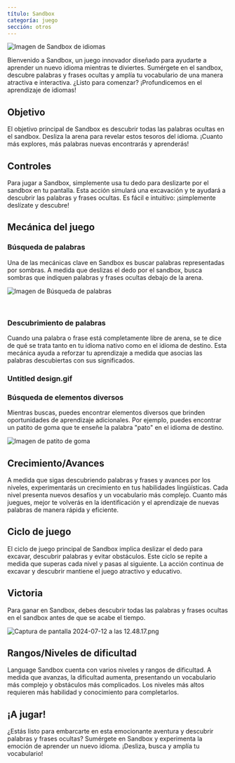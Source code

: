 ```yaml
---
título: Sandbox
categoría: juego
sección: otros
---
```

![Imagen de Sandbox de idiomas](https://help.Studycat.com/hc/article_attachments/34873193987353)

Bienvenido a Sandbox, un juego innovador diseñado para ayudarte a aprender un nuevo idioma mientras te diviertes. Sumérgete en el sandbox, descubre palabras y frases ocultas y amplía tu vocabulario de una manera atractiva e interactiva. ¿Listo para comenzar? ¡Profundicemos en el aprendizaje de idiomas!

## Objetivo

El objetivo principal de Sandbox es descubrir todas las palabras ocultas en el sandbox. Desliza la arena para revelar estos tesoros del idioma. ¡Cuanto más explores, más palabras nuevas encontrarás y aprenderás!

## Controles

Para jugar a Sandbox, simplemente usa tu dedo para deslizarte por el sandbox en tu pantalla. Esta acción simulará una excavación y te ayudará a descubrir las palabras y frases ocultas. Es fácil e intuitivo: ¡simplemente deslízate y descubre!

## Mecánica del juego

### Búsqueda de palabras

Una de las mecánicas clave en Sandbox es buscar palabras representadas por sombras. A medida que deslizas el dedo por el sandbox, busca sombras que indiquen palabras y frases ocultas debajo de la arena.

![Imagen de Búsqueda de palabras](https://help.Studycat.com/hc/article_attachments/34873193990169)

 

### Descubrimiento de palabras

Cuando una palabra o frase está completamente libre de arena, se te dice de qué se trata tanto en tu idioma nativo como en el idioma de destino. Esta mecánica ayuda a reforzar tu aprendizaje a medida que asocias las palabras descubiertas con sus significados.

### Untitled design.gif

### Búsqueda de elementos diversos

Mientras buscas, puedes encontrar elementos diversos que brinden oportunidades de aprendizaje adicionales. Por ejemplo, puedes encontrar un patito de goma que te enseñe la palabra "pato" en el idioma de destino.

![Imagen de patito de goma](https://help.Studycat.com/hc/article_attachments/34873210402585)

## Crecimiento/Avances

A medida que sigas descubriendo palabras y frases y avances por los niveles, experimentarás un crecimiento en tus habilidades lingüísticas. Cada nivel presenta nuevos desafíos y un vocabulario más complejo. Cuanto más juegues, mejor te volverás en la identificación y el aprendizaje de nuevas palabras de manera rápida y eficiente.

## Ciclo de juego

El ciclo de juego principal de Sandbox implica deslizar el dedo para excavar, descubrir palabras y evitar obstáculos. Este ciclo se repite a medida que superas cada nivel y pasas al siguiente. La acción continua de excavar y descubrir mantiene el juego atractivo y educativo.

## Victoria

Para ganar en Sandbox, debes descubrir todas las palabras y frases ocultas en el sandbox antes de que se acabe el tiempo.

![Captura de pantalla 2024-07-12 a las 12.48.17.png](https://help.Studycat.com/hc/article_attachments/34967564471577)

## Rangos/Niveles de dificultad

Language Sandbox cuenta con varios niveles y rangos de dificultad. A medida que avanzas, la dificultad aumenta, presentando un vocabulario más complejo y obstáculos más complicados. Los niveles más altos requieren más habilidad y conocimiento para completarlos.

## ¡A jugar!

¿Estás listo para embarcarte en esta emocionante aventura y descubrir palabras y frases ocultas? Sumérgete en Sandbox y experimenta la emoción de aprender un nuevo idioma. ¡Desliza, busca y amplía tu vocabulario!